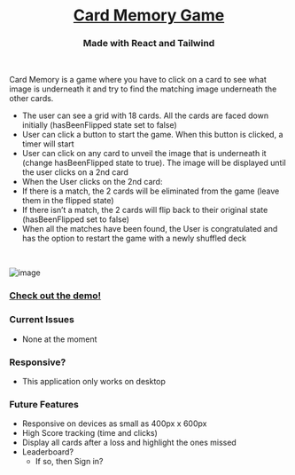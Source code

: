 <h1 align="center">
  <a href="https://imb-card-memory-game.netlify.app/">Card Memory Game</a>
</h1>

<h3 align="center">Made with React and Tailwind</h3>
<br />

Card Memory is a game where you have to click on a card to see what image is underneath it and try to find the matching image underneath the other cards.

- The user can see a grid with 18 cards. All the cards are faced down initially (hasBeenFlipped state set to false)
- User can click a button to start the game. When this button is clicked, a timer will start
- User can click on any card to unveil the image that is underneath it (change hasBeenFlipped state to true). The image will be displayed until the user clicks on a 2nd card
- When the User clicks on the 2nd card:
- If there is a match, the 2 cards will be eliminated from the game (leave them in the flipped state)
- If there isn’t a match, the 2 cards will flip back to their original state (hasBeenFlipped set to false)
- When all the matches have been found, the User is congratulated and has the option to restart the game with a newly shuffled deck

<br />

![image](https://user-images.githubusercontent.com/7816525/156109002-f1ef842d-4ed2-4363-afb2-4e932d277288.png)

### [Check out the demo!](https://imb-card-memory-game.netlify.app/)

### Current Issues

- None at the moment

### Responsive?

- This application only works on desktop

### Future Features

- Responsive on devices as small as 400px x 600px
- High Score tracking (time and clicks)
- Display all cards after a loss and highlight the ones missed
- Leaderboard?
  - If so, then Sign in?
